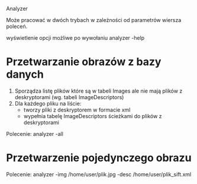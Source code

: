 Analyzer

Może pracować w dwóch trybach w zależności od parametrów wiersza poleceń.

wyświetlenie opcji możliwe po wywołaniu
analyzer -help


Przetwarzanie obrazów z bazy danych
=============
1. Sporządza listę plików które są w tabeli Images ale nie mają plików z deskryptorami (wg. tabeli ImageDescriptors)
2. Dla każdego pliku na liście:
   - tworzy pliki z deskryptorem w formacie xml
   - wypełnia tabelę ImageDescriptors ścieżkami do plików z deskryptorami


Polecenie:
analyzer -all



Przetwarzenie pojedynczego obrazu
================

Polecenie:
analyzer -img /home/user/plik.jpg -desc /home/user/plik_sift.xml


